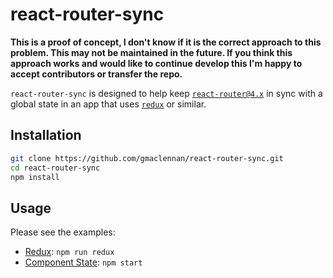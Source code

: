 # react-router-sync

**This is a proof of concept, I don't know if it is the correct approach to this problem. This may not be maintained in the future. If you think this approach works and would like to continue develop this I'm happy to accept contributors or transfer the repo.**

`react-router-sync` is designed to help keep [`react-router@4.x`](https://github.com/ReactTraining/react-router/tree/v4) in sync with a global state in an app that uses [`redux`](https://github.com/reactjs/redux/) or similar.

## Installation

```sh
git clone https://github.com/gmaclennan/react-router-sync.git
cd react-router-sync
npm install
```

## Usage

Please see the examples:

- [Redux](/redux-example/index.js): `npm run redux`
- [Component State](/manual-tests/index.js): `npm start`
